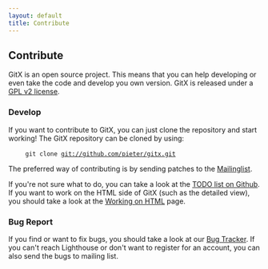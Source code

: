 ```yaml
---
layout: default
title: Contribute
---
```

<h2>
	Contribute
</h2>
<p>
	GitX is an open source project. This means that you can help developing or even take the code and develop you own version.
	GitX is released under a <a href="http://github.com/pieter/gitx/tree/master/COPYING" title="GPL">GPL v2 license</a>. 
</p>
<h3>Develop</h3>

If you want to contribute to GitX, you can just clone the repository and start working! The GitX repository can be cloned by using:

<pre>
	<code>git clone <a href="git://github.com/pieter/gitx.git">git://github.com/pieter/gitx.git</a></code>
</pre>

The preferred way of contributing is by sending patches to the [Mailinglist](mailto:gitx@googlegroups.com).

If you're not sure what to do, you can take a look at the [TODO list on
Github](http://github.com/pieter/gitx/wikis/TODO). If you want to work on the
HTML side of GitX (such as the detailed view), you should take a look at the
[Working on HTML](http://github.com/pieter/gitx/wikis/workingonhtml) page.

<h3>Bug Report</h3>

If you find or want to fix bugs, you should take a look at our [Bug
Tracker](http://gitx.lighthouseapp.com/projects/17830-gitx). If you can't
reach Lighthouse or don't want to register for an account, you can also send the bugs to mailing list.
	

